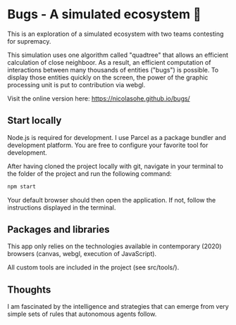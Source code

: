 # Bugs - A simulated ecosystem 🐞

This is an exploration of a simulated ecosystem with two teams contesting for supremacy.

This simulation uses one algorithm called "quadtree" that allows an efficient calculation of close neighboor. As a result, an efficient computation of interactions between many thousands of entities ("bugs") is possible. To display those entities quickly on the screen, the power of the graphic processing unit is put to contribution via webgl.

Visit the online version here: https://nicolasohe.github.io/bugs/

## Start locally

Node.js is required for development.
I use Parcel as a package bundler and development platform. You are free to configure your favorite tool for development.

After having cloned the project locally with git,
navigate in your terminal to the folder of the project and run the following command:

```sh
npm start
```

Your default browser should then open the application.
If not, follow the instructions displayed in the terminal.

## Packages and libraries

This app only relies on the technologies available in contemporary (2020) browsers (canvas, webgl, execution of JavaScript).

All custom tools are included in the project (see src/tools/).

## Thoughts

I am fascinated by the intelligence and strategies that can emerge from very simple sets of rules that autonomous agents follow.
